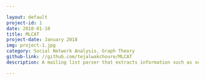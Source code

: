 ```yaml
---

layout: default
project-id: 1
date: 2018-01-10
title: MLCAT
project-date: January 2018
img: project-1.jpg
category: Social Network Analysis, Graph Theory
github-link: //github.com/tejalwakchoure/MLCAT
description: A mailing list parser that extracts information such as senders and time stamps from an IMAP server-based mailing list and uses this information to construct conversation thread hypergraphs. Time-varying network analyses of these hypergraphs reveal participant behavior and communication patterns which can be used to form predictive models to understand the intricate characteristics of a social network.

---
```

